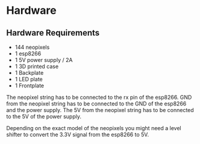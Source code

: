 # Hardware

## Hardware Requirements

- 144 neopixels
- 1 esp8266
- 1 5V power supply / 2A
- 1 3D printed case
- 1 Backplate
- 1 LED plate
- 1 Frontplate

The neopixel string has to be connected to the rx pin of the esp8266.
GND from the neopixel string has to be connected to the GND of the esp8266 and the power supply.
The 5V from the neopixel string has to be connected to the 5V of the power supply.

Depending on the exact model of the neopixels you might need a level shifter to convert the 3.3V signal from the esp8266 to 5V.